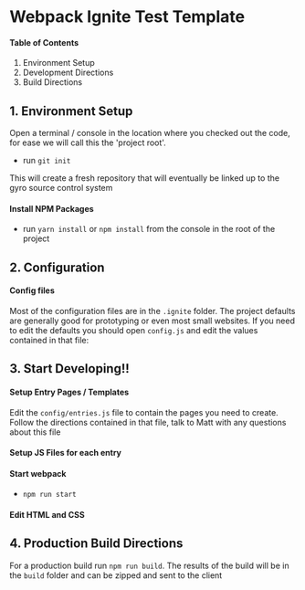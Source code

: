 # Webpack Ignite Test Template

#### Table of Contents

1. Environment Setup
2. Development Directions
3. Build Directions

## 1. Environment Setup

Open a terminal / console in the location where you checked out the code, for ease we will call this the 'project root'.

* run `git init` 

This will create a fresh repository that will eventually be linked up to the gyro source control system

#### Install NPM Packages

* run `yarn install` or `npm install` from the console in the root of the project

## 2. Configuration

#### Config files 

Most of the configuration files are in the `.ignite` folder. The project defaults are generally good for prototyping or even most small websites. If you need to edit the defaults you should open `config.js` and edit the values contained in that file:

## 3. Start Developing!!

#### Setup Entry Pages / Templates
Edit the `config/entries.js` file to contain the pages you need to create. Follow the directions contained in that file, talk to Matt with any questions about this file

#### Setup JS Files for each entry

#### Start webpack

* `npm run start`

#### Edit HTML and CSS


## 4. Production Build Directions

For a production build run `npm run build`. The results of the build will be in the `build` folder and can be zipped and sent to the client
